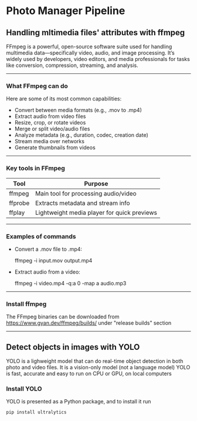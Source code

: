# Photo Manager Pipeline


## Handling mltimedia files' attributes with ffmpeg

FFmpeg is a powerful, open-source software suite used for handling multimedia data—specifically video, audio, and image processing. It’s widely used by developers, video editors, and media professionals for tasks like conversion, compression, streaming, and analysis.

---
### What FFmpeg can do
Here are some of its most common capabilities:

* Convert between media formats (e.g., .mov to .mp4)
* Extract audio from video files
* Resize, crop, or rotate videos
* Merge or split video/audio files
* Analyze metadata (e.g., duration, codec, creation date)
* Stream media over networks
* Generate thumbnails from videos

---
### Key tools in FFmpeg

| Tool        | Purpose                                     |
|------------------|----------------------------------------|
| ffmpeg      | Main tool for processing audio/video        |
| ffprobe     | Extracts metadata and stream info           |
| ffplay      | Lightweight media player for quick previews |

---
### Examples of commands
* Convert a .mov file to .mp4:

    ffmpeg -i input.mov output.mp4

* Extract audio from a video:

    ffmpeg -i video.mp4 -q:a 0 -map a audio.mp3

---
### Install ffmpeg
The FFmpeg binaries can be downloaded from https://www.gyan.dev/ffmpeg/builds/ under "release builds" section

---

## Detect objects in images with YOLO

YOLO is a lighweight model that can do real-time object detection in both photo and video files.
It is a vision-only model (not a language model)
YOLO is fast, accurate and easy to run on CPU or GPU, on local computers

### Install YOLO
YOLO is presented as a Python package, and to install it run

    pip install ultralytics



